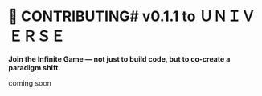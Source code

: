 # 🤝 CONTRIBUTING# v0.1.1 to ＵＮＩＶＥＲＳＥ  
**Join the Infinite Game — not just to build code, but to co-create a paradigm shift.**

coming soon
